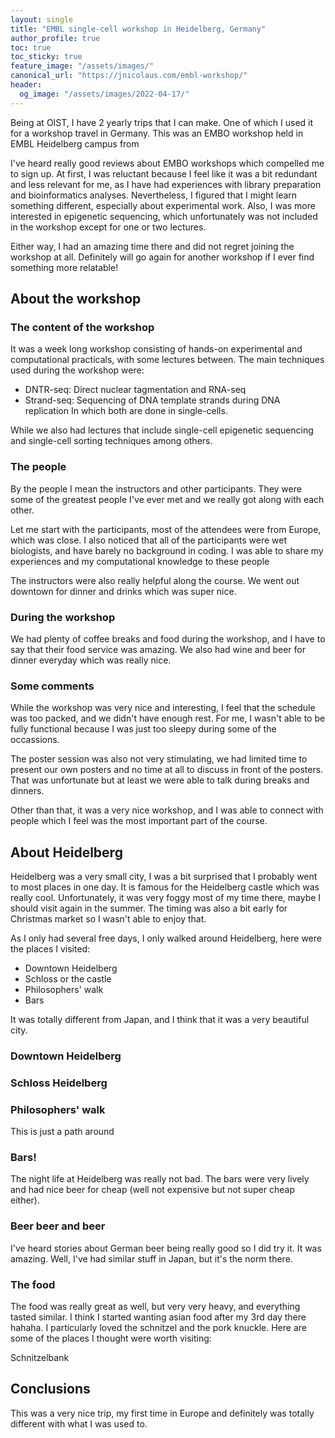 ```yaml
---
layout: single
title: "EMBL single-cell workshop in Heidelberg, Germany"
author_profile: true
toc: true
toc_sticky: true
feature_image: "/assets/images/"
canonical_url: "https://jnicolaus.com/embl-workshop/"
header:
  og_image: "/assets/images/2022-04-17/"
---
```


Being at OIST, I have 2 yearly trips that I can make. One of which I used it for a workshop travel in Germany. This was an EMBO workshop held in EMBL Heidelberg campus from

I've heard really good reviews about EMBO workshops which compelled me to sign up. At first, I was reluctant because I feel like it was a bit redundant and less relevant for me, as I have had experiences with library preparation and bioinformatics analyses. Nevertheless, I figured that I might learn something different, especially about experimental work. Also, I was more interested in epigenetic sequencing, which unfortunately was not included in the workshop except for one or two lectures.

Either way, I had an amazing time there and did not regret joining the workshop at all. Definitely will go again for another workshop if I ever find something more relatable!

## About the workshop

### The content of the workshop

It was a week long workshop consisting of hands-on experimental and computational practicals, with some lectures between. The main techniques used during the workshop were:

- DNTR-seq: Direct nuclear tagmentation and RNA-seq
- Strand-seq: Sequencing of DNA template strands during DNA replication
In which both are done in single-cells.

While we also had lectures that include single-cell epigenetic sequencing and single-cell sorting techniques among others.

### The people

By the people I mean the instructors and other participants. They were some of the greatest people I've ever met and we really got along with each other.

Let me start with the participants, most of the attendees were from Europe, which was close. I also noticed that all of the participants were wet biologists, and have barely no background in coding. I was able to share my experiences and my computational knowledge to these people 

The instructors were also really helpful along the course. We went out downtown for dinner and drinks which was super nice.

### During the workshop

We had plenty of coffee breaks and food during the workshop, and I have to say that their food service was amazing. We also had wine and beer for dinner everyday which was really nice.

### Some comments

While the workshop was very nice and interesting, I feel that the schedule was too packed, and we didn't have enough rest. For me, I wasn't able to be fully functional because I was just too sleepy during some of the occassions.

The poster session was also not very stimulating, we had limited time to present our own posters and no time at all to discuss in front of the posters. That was unfortunate but at least we were able to talk during breaks and dinners.

Other than that, it was a very nice workshop, and I was able to connect with people which I feel was the most important part of the course.

## About Heidelberg

Heidelberg was a very small city, I was a bit surprised that I probably went to most places in one day. It is famous for the Heidelberg castle which was really cool. Unfortunately, it was very foggy most of my time there, maybe I should visit again in the summer. The timing was also a bit early for Christmas market so I wasn't able to enjoy that.

As I only had several free days, I only walked around Heidelberg, here were the places I visited:

- Downtown Heidelberg
- Schloss or the castle
- Philosophers' walk
- Bars

It was totally different from Japan, and I think that it was a very beautiful city.

### Downtown Heidelberg

### Schloss Heidelberg



### Philosophers' walk

This is just a path around 

### Bars!

The night life at Heidelberg was really not bad. The bars were very lively and had nice beer for cheap (well not expensive but not super cheap either).


### Beer beer and beer

I've heard stories about German beer being really good so I did try it. It was amazing. Well, I've had similar stuff in Japan, but it's the norm there.

### The food

The food was really great as well, but very very heavy, and everything tasted similar. I think I started wanting asian food after my 3rd day there hahaha. I particularly loved the schnitzel and the pork knuckle. Here are some of the places I thought were worth visiting:

Schnitzelbank




## Conclusions

This was a very nice trip, my first time in Europe and definitely was totally different with what I was used to. 

